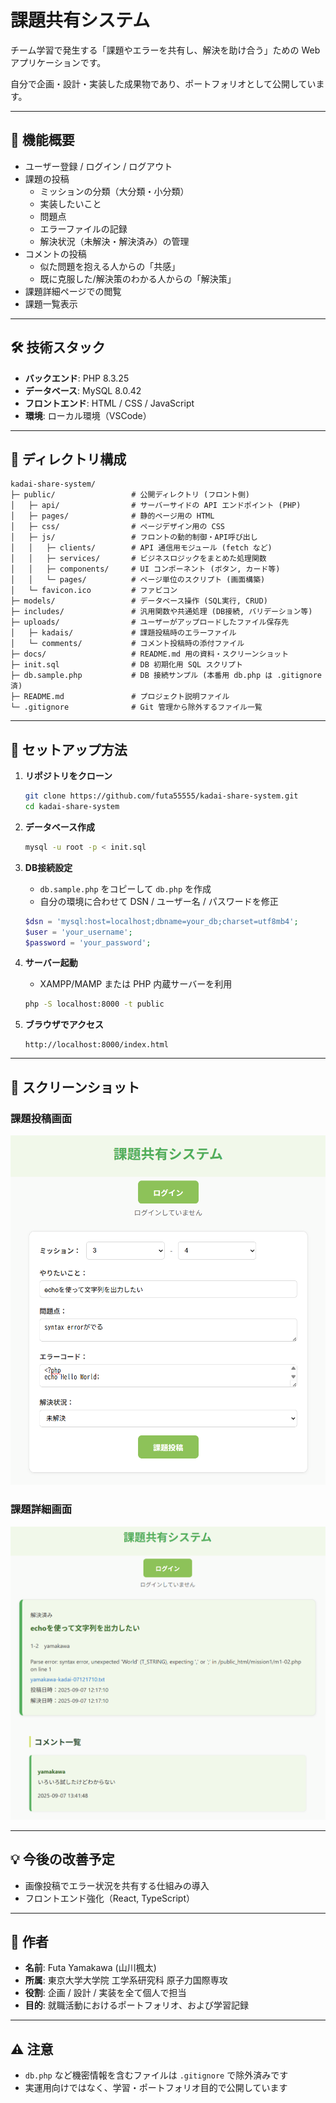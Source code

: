 # 課題共有システム

チーム学習で発生する「課題やエラーを共有し、解決を助け合う」ための Web アプリケーションです。

自分で企画・設計・実装した成果物であり、ポートフォリオとして公開しています。

---

## 📌 機能概要
- ユーザー登録 / ログイン / ログアウト
- 課題の投稿
  - ミッションの分類（大分類・小分類）
  - 実装したいこと
  - 問題点
  - エラーファイルの記録
  - 解決状況（未解決・解決済み）の管理
- コメントの投稿
  - 似た問題を抱える人からの「共感」
  - 既に克服した/解決策のわかる人からの「解決策」
- 課題詳細ページでの閲覧
- 課題一覧表示

---

## 🛠 技術スタック
- **バックエンド**: PHP 8.3.25
- **データベース**: MySQL 8.0.42
- **フロントエンド**: HTML / CSS / JavaScript
- **環境**: ローカル環境（VSCode）

---

## 📂 ディレクトリ構成
```
kadai-share-system/
├─ public/                 # 公開ディレクトリ (フロント側)
│   ├─ api/                # サーバーサイドの API エンドポイント (PHP)
│   ├─ pages/              # 静的ページ用の HTML
│   ├─ css/                # ページデザイン用の CSS
│   ├─ js/                 # フロントの動的制御・API呼び出し
│   │   ├─ clients/        # API 通信用モジュール (fetch など)
│   │   ├─ services/       # ビジネスロジックをまとめた処理関数
│   │   ├─ components/     # UI コンポーネント (ボタン, カード等)
│   │   └─ pages/          # ページ単位のスクリプト (画面構築)
│   └─ favicon.ico         # ファビコン
├─ models/                 # データベース操作 (SQL実行, CRUD)
├─ includes/               # 汎用関数や共通処理 (DB接続, バリデーション等)
├─ uploads/                # ユーザーがアップロードしたファイル保存先
│   ├─ kadais/             # 課題投稿時のエラーファイル
│   └─ comments/           # コメント投稿時の添付ファイル
├─ docs/                   # README.md 用の資料・スクリーンショット
├─ init.sql                # DB 初期化用 SQL スクリプト
├─ db.sample.php           # DB 接続サンプル (本番用 db.php は .gitignore 済)
├─ README.md               # プロジェクト説明ファイル
└─ .gitignore              # Git 管理から除外するファイル一覧
```

---

## 🚀 セットアップ方法

1. **リポジトリをクローン**
   ```bash
   git clone https://github.com/futa55555/kadai-share-system.git
   cd kadai-share-system
   ```

2. **データベース作成**
   ```bash
   mysql -u root -p < init.sql
   ```

3. **DB接続設定**
   - `db.sample.php` をコピーして `db.php` を作成
   - 自分の環境に合わせて DSN / ユーザー名 / パスワードを修正
   ```php
   $dsn = 'mysql:host=localhost;dbname=your_db;charset=utf8mb4';
   $user = 'your_username';
   $password = 'your_password';
   ```

4. **サーバー起動**
   - XAMPP/MAMP または PHP 内蔵サーバーを利用
   ```bash
   php -S localhost:8000 -t public
   ```

5. **ブラウザでアクセス**
   ```
   http://localhost:8000/index.html
   ```

---

## 📸 スクリーンショット

### 課題投稿画面
![課題投稿画面](docs/kadai_post.png)

### 課題詳細画面
![課題詳細画面](docs/kadai_detail.png)

---

## 💡 今後の改善予定
- 画像投稿でエラー状況を共有する仕組みの導入
- フロントエンド強化（React, TypeScript）

---

## 👤 作者
- **名前**: Futa Yamakawa (山川楓太)
- **所属**: 東京大学大学院 工学系研究科 原子力国際専攻
- **役割**: 企画 / 設計 / 実装を全て個人で担当
- **目的**: 就職活動におけるポートフォリオ、および学習記録

---

## ⚠️ 注意
- `db.php` など機密情報を含むファイルは `.gitignore` で除外済みです
- 実運用向けではなく、学習・ポートフォリオ目的で公開しています
